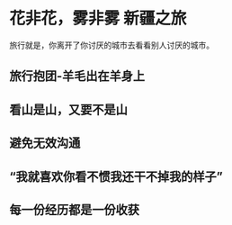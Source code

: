 # 花非花，雾非雾 新疆之旅


旅行就是，你离开了你讨厌的城市去看看别人讨厌的城市。

## 旅行抱团-羊毛出在羊身上

## 看山是山，又要不是山

## 避免无效沟通

## “我就喜欢你看不惯我还干不掉我的样子”

## 每一份经历都是一份收获

